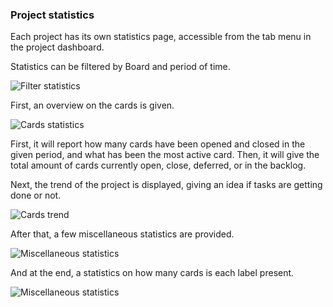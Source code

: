 ### Project statistics

Each project has its own statistics page, accessible from the tab menu in the project dashboard.

Statistics can be filtered by Board and period of time.

<img class="pure-img" src="{{relativeRootPath}}/images/en/c04_project_statistics-filter.png" alt="Filter statistics">

First, an overview on the cards is given.

<img class="pure-img" src="{{relativeRootPath}}/images/en/c04_project_statistics-cards.png" alt="Cards statistics">

First, it will report how many cards have been opened and closed in the given period, and what has been the most active card.
Then, it will give the total amount of cards currently open, close, deferred, or in the backlog.

Next, the trend of the project is displayed, giving an idea if tasks are getting done or not.

<img class="pure-img" src="{{relativeRootPath}}/images/en/c04_project_statistics-cards-history.png" alt="Cards trend">

After that, a few miscellaneous statistics are provided.

<img class="pure-img" src="{{relativeRootPath}}/images/en/c04_project_statistics-users-misc.png" alt="Miscellaneous statistics">

And at the end, a statistics on how many cards is each label present.

<img class="pure-img" src="{{relativeRootPath}}/images/en/c04_project_statistics-labels.png" alt="Miscellaneous statistics">